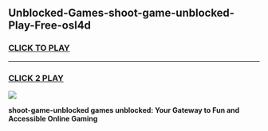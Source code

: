 
## Unblocked-Games-shoot-game-unblocked-Play-Free-osl4d
<h3>
<a href="https://premium76.site?title=shoot-game-unblocked&ref=24M">CLICK TO PLAY</a></h3>
<hr>

<h3>
<a href="https://premium76.site?title=shoot-game-unblocked&ref=24M">CLICK 2 PLAY</a>
  
</h3>

<a href="https://premium76.site?title=shoot-game-unblocked&ref=24M"><img src="https://clearcache.store/games.png"></a>


**shoot-game-unblocked games unblocked: Your Gateway to Fun and Accessible Online Gaming**
